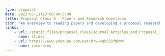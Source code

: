 ```yaml
---
type: proposal
date: 2022-05-11T13:00:00+3:00
title: Proposal Class 0 - Papers and Research Questions
tldr: "An overview to reading papers and developing a proposal research question"
links: 
    - url: /static_files/proposal_class/Journal_Articles_and_Proposal_Intro.pdf
      name: slides 
    - url: https://www.youtube.com/watch?v=vqbS5SfNbW4
      name: recording
---
```

